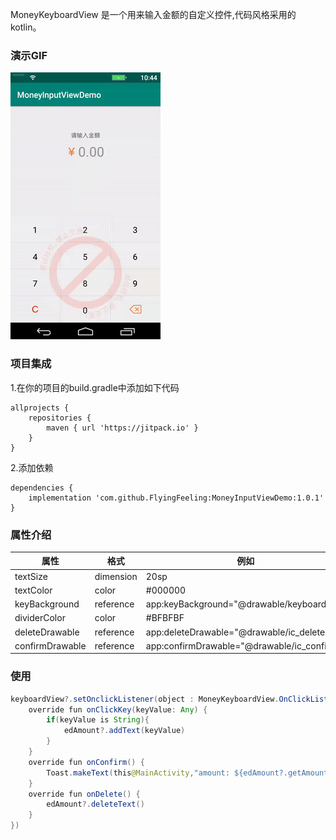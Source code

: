 MoneyKeyboardView 是一个用来输入金额的自定义控件,代码风格采用的kotlin。

### 演示GIF

![radio.gif](https://github.com/FlyingFeeling/MoneyInputViewDemo/blob/master/image/radio.gif)

### 项目集成
1.在你的项目的build.gradle中添加如下代码
```language
allprojects {
    repositories {
        maven { url 'https://jitpack.io' }
    }
}
```
2.添加依赖
```language
dependencies {
    implementation 'com.github.FlyingFeeling:MoneyInputViewDemo:1.0.1'
}
```
### 属性介绍

|属性|格式|例如|
|-|-|-|
|textSize|dimension|20sp|
|textColor|color|#000000|
|keyBackground|reference|app:keyBackground="@drawable/keyboard_bg"|
|dividerColor|color|#BFBFBF|
|deleteDrawable|reference|app:deleteDrawable="@drawable/ic_delete"|
|confirmDrawable|reference|app:confirmDrawable="@drawable/ic_confirm"|

### 使用

```java
keyboardView?.setOnclickListener(object : MoneyKeyboardView.OnClickListener {
    override fun onClickKey(keyValue: Any) {
        if(keyValue is String){
            edAmount?.addText(keyValue)
        }
    }
    override fun onConfirm() {
        Toast.makeText(this@MainActivity,"amount: ${edAmount?.getAmount()}", Toast.LENGTH_SHORT).show()
    }
    override fun onDelete() {
        edAmount?.deleteText()
    }
})
```
